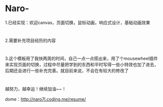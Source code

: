 # Naro-
1.已经实现：欢迎canvas，页面切换，鼠标动画，响应式设计，基础动画效果
#
2.需要补充项目经历的内容
#
3.这个模板用了我快两周的时间，自己一点一点搭出来，用了个mousewheel插件来实现页面的切换，过程中尽量把学到的东西和平时写得一些小特效也加了进去，后期还会进行一些补充完善。就目前来说，不会在有较大的修改了
#
越努力，越幸运！继续加油~~！
>
dome：http://naro7l.coding.me/resume/


